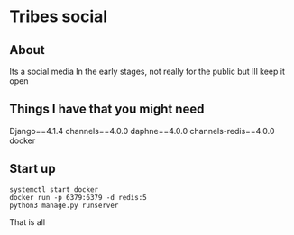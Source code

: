 # Tribes social

## About 
Its a social media In the early stages, not really for the public but Ill keep it open


## Things I have that you might need
Django==4.1.4
channels==4.0.0
daphne==4.0.0
channels-redis==4.0.0
docker

## Start up

```
systemctl start docker
docker run -p 6379:6379 -d redis:5
python3 manage.py runserver
```

That is all
